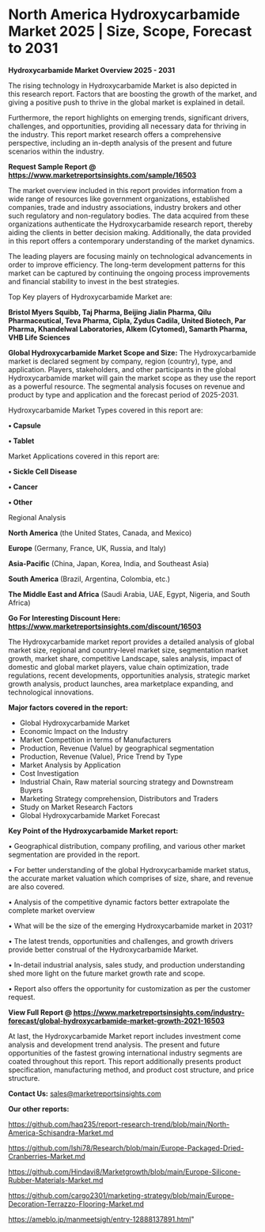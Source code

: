 # North America Hydroxycarbamide Market 2025 | Size, Scope, Forecast to 2031

<Strong> Hydroxycarbamide Market Overview 2025 - 2031</strong>

The rising technology in Hydroxycarbamide Market is also depicted in this research report. Factors that are boosting the growth of the market, and giving a positive push to thrive in the global market is explained in detail.

Furthermore, the report highlights on emerging trends, significant drivers, challenges, and opportunities, providing all necessary data for thriving in the industry. This report market research offers a comprehensive perspective, including an in-depth analysis of the present and future scenarios within the industry.

<strong>Request Sample Report @ <a href=https://www.marketreportsinsights.com/sample/16503>https://www.marketreportsinsights.com/sample/16503</a></strong>

The market overview included in this report provides information from a wide range of resources like government organizations, established companies, trade and industry associations, industry brokers and other such regulatory and non-regulatory bodies. The data acquired from these organizations authenticate the Hydroxycarbamide research report, thereby aiding the clients in better decision making. Additionally, the data provided in this report offers a contemporary understanding of the market dynamics.

The leading players are focusing mainly on technological advancements in order to improve efficiency. The long-term development patterns for this market can be captured by continuing the ongoing process improvements and financial stability to invest in the best strategies.

Top Key players of Hydroxycarbamide Market are:

<strong>Bristol Myers Squibb, Taj Pharma, Beijing Jialin Pharma, Qilu Pharmaceutical, Teva Pharma, Cipla, Zydus Cadila, United Biotech, Par Pharma, Khandelwal Laboratories, Alkem (Cytomed), Samarth Pharma, VHB Life Sciences</strong>

<strong><b>Global Hydroxycarbamide Market Scope and Size:</b></strong>
The Hydroxycarbamide market is declared segment by company, region (country), type, and application. Players, stakeholders, and other participants in the global Hydroxycarbamide market will gain the market scope as they use the report as a powerful resource. The segmental analysis focuses on revenue and product by type and application and the forecast period of 2025-2031.

Hydroxycarbamide Market Types covered in this report are:

<strong>• Capsule

• Tablet</strong>

Market Applications covered in this report are:

<strong>• Sickle Cell Disease

• Cancer

• Other</strong> 

Regional Analysis

<strong>North America</strong> (the United States, Canada, and Mexico)

<strong>Europe</strong> (Germany, France, UK, Russia, and Italy)

<strong>Asia-Pacific</strong> (China, Japan, Korea, India, and Southeast Asia)

<strong>South America</strong> (Brazil, Argentina, Colombia, etc.)

<strong>The Middle East and Africa</strong> (Saudi Arabia, UAE, Egypt, Nigeria, and South Africa)

<strong>Go For Interesting Discount Here: <a href=https://www.marketreportsinsights.com/discount/16503>https://www.marketreportsinsights.com/discount/16503</a></strong>

The Hydroxycarbamide market report provides a detailed analysis of global market size, regional and country-level market size, segmentation market growth, market share, competitive Landscape, sales analysis, impact of domestic and global market players, value chain optimization, trade regulations, recent developments, opportunities analysis, strategic market growth analysis, product launches, area marketplace expanding, and technological innovations.

<strong><b>Major factors covered in the report:</b></strong>
<ul>
  <li>Global Hydroxycarbamide Market </li>
  <li>Economic Impact on the Industry</li>
  <li>Market Competition in terms of Manufacturers</li>
  <li>Production, Revenue (Value) by geographical segmentation</li>
  <li>Production, Revenue (Value), Price Trend by Type</li>
  <li>Market Analysis by Application</li>
  <li>Cost Investigation</li>
  <li>Industrial Chain, Raw material sourcing strategy and Downstream Buyers</li>
  <li>Marketing Strategy comprehension, Distributors and Traders</li>
  <li>Study on Market Research Factors</li>
  <li>Global Hydroxycarbamide Market Forecast</li>
</ul>

<strong><b>Key Point of the Hydroxycarbamide Market report:</b></strong>

• Geographical distribution, company profiling, and various other market segmentation are provided in the report.

• For better understanding of the global Hydroxycarbamide market status, the accurate market valuation which comprises of size, share, and revenue are also covered.

• Analysis of the competitive dynamic factors better extrapolate the complete market overview

• What will be the size of the emerging Hydroxycarbamide market in 2031?

• The latest trends, opportunities and challenges, and growth drivers provide better construal of the Hydroxycarbamide Market.

• In-detail industrial analysis, sales study, and production understanding shed more light on the future market growth rate and scope.

• Report also offers the opportunity for customization as per the customer request.

<strong><b>View Full Report @ <a href=https://www.marketreportsinsights.com/industry-forecast/global-hydroxycarbamide-market-growth-2021-16503>https://www.marketreportsinsights.com/industry-forecast/global-hydroxycarbamide-market-growth-2021-16503</a></b></strong>


At last, the Hydroxycarbamide Market report includes investment come analysis and development trend analysis. The present and future opportunities of the fastest growing international industry segments are coated throughout this report. This report additionally presents product specification, manufacturing method, and product cost structure, and price structure.

<strong>Contact Us:</strong>
sales@marketreportsinsights.com

<strong>Our other reports:</strong>

<a href=https://github.com/haq235/report-research-trend/blob/main/North-America-Schisandra-Market.md>https://github.com/haq235/report-research-trend/blob/main/North-America-Schisandra-Market.md</a>

<a href=https://github.com/Ishi78/Research/blob/main/Europe-Packaged-Dried-Cranberries-Market.md>https://github.com/Ishi78/Research/blob/main/Europe-Packaged-Dried-Cranberries-Market.md</a>

<a href=https://github.com/Hindavi8/Marketgrowth/blob/main/Europe-Silicone-Rubber-Materials-Market.md>https://github.com/Hindavi8/Marketgrowth/blob/main/Europe-Silicone-Rubber-Materials-Market.md</a>

<a href=https://github.com/cargo2301/marketing-strategy/blob/main/Europe-Decoration-Terrazzo-Flooring-Market.md>https://github.com/cargo2301/marketing-strategy/blob/main/Europe-Decoration-Terrazzo-Flooring-Market.md</a>

<a href=https://ameblo.jp/manmeetsigh/entry-12888137891.html>https://ameblo.jp/manmeetsigh/entry-12888137891.html</a>"
